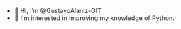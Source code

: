 - 👋 Hi, I’m @GustavoAlaniz-GIT
- 👀 I'm interested in improving my knowledge of Python.
<!---
GustavoAlaniz-GIT/GustavoAlaniz-GIT is a ✨ special ✨ repository because its `README.md` (this file) appears on your GitHub profile.
You can click the Preview link to take a look at your changes.
--->
